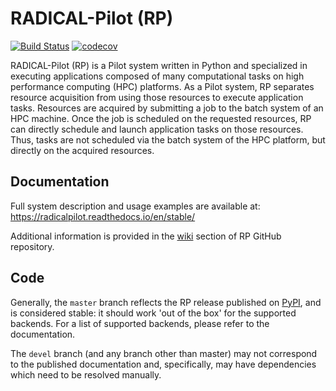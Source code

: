 # RADICAL-Pilot (RP)

[![Build Status](https://travis-ci.org/radical-cybertools/radical.pilot.svg?branch=devel)](https://travis-ci.org/radical-cybertools/radical.pilot)
[![codecov](https://codecov.io/gh/radical-cybertools/radical.pilot/branch/devel/graph/badge.svg)](https://codecov.io/gh/radical-cybertools/radical.pilot)

RADICAL-Pilot (RP) is a Pilot system written in Python and specialized 
in executing applications composed of many computational tasks on high 
performance computing (HPC) platforms. As a Pilot system, RP separates resource 
acquisition from using those resources to execute application tasks. Resources 
are acquired by submitting a job to the batch system of an HPC machine. Once 
the job is scheduled on the requested resources, RP can directly schedule and 
launch application tasks on those resources. Thus, tasks are not scheduled via 
the batch system of the HPC platform, but directly on the acquired resources.

## Documentation

Full system description and usage examples are available at: 
https://radicalpilot.readthedocs.io/en/stable/

Additional information is provided in the
[wiki](https://github.com/radical-cybertools/radical.pilot/wiki) section of RP
GitHub repository.

## Code

Generally, the `master` branch reflects the RP release published on
[PyPI](https://pypi.org/project/radical.pilot/), and is considered stable: 
it should work 'out of the box' for the supported backends. For a list of 
supported backends, please refer to the documentation.

The `devel` branch (and any branch other than master) may not correspond to the 
published documentation and, specifically, may have dependencies which need to 
be resolved manually.
